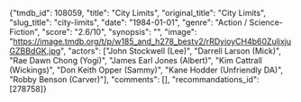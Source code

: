 {"tmdb_id": 108059, "title": "City Limits", "original_title": "City Limits", "slug_title": "city-limits", "date": "1984-01-01", "genre": "Action / Science-Fiction", "score": "2.6/10", "synopsis": "", "image": "https://image.tmdb.org/t/p/w185_and_h278_bestv2/rRDyioyCH4b60ZuljxjuGZBBdGK.jpg", "actors": ["John Stockwell (Lee)", "Darrell Larson (Mick)", "Rae Dawn Chong (Yogi)", "James Earl Jones (Albert)", "Kim Cattrall (Wickings)", "Don Keith Opper (Sammy)", "Kane Hodder (Unfriendly DA)", "Robby Benson (Carver)"], "comments": [], "recommandations_id": [278758]}
